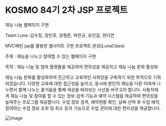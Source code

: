 # KOSMO 84기 2차 JSP 프로젝트
재능 나눔 웹페이지 구현

Team Luna :김수정, 정인호, 권형준, 박찬규, 유인길, 한다연

MVC패턴 jsp를 활용한 웹사이트 구현 프로젝트 완성(LunaClass)

주제 : 재능을 나누고 참여할 수 있는 웹페이지 구현

목적 : 재능 나눔 및 참여 플랫폼을 제공하여 편의성을 제공하고 재능 나눔 문화 활성화

재능 나눔 문화를 활성화하여 친근하고 교육적인 사회망을 구축하기 위한 목적으로 기획되었습니다.
다양한 교육에 대한 접근성을 높이고, 동시에 본인의 재능을 다른 이에게 나누면서 함께 나누는 즐거움을 통해 세상을 바라보는 시선을 바꾸고자 합니다.
사용자에게 재능 나눔 및 참여를 할 수 있는 정보 검색 기능과 예약 시스템을 제공하여 편의성을 높여주는 프로그램 제공합니다.
수업 정보 검색, 예약현황 확인, 날짜 선택 후 수업 예약, 참여하는 수업 정보 조회 및 취소 등의 기능으로 수업 관리에 대한 편리성을 제공합니다.

![image](https://user-images.githubusercontent.com/82355307/131933758-d05135dc-c2cd-42f8-99b4-6a8a0b5ad9dd.png)


